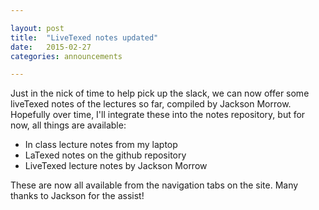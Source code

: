 ```yaml
---

layout: post
title:  "LiveTexed notes updated"
date:   2015-02-27
categories: announcements 

---
```


Just in the nick of time to help pick up the slack, we can now offer some liveTexed notes of the lectures so far, compiled by Jackson Morrow. Hopefully over time, I'll integrate these into the notes repository, but for now, all things are available:

 - In class lecture notes from my laptop
 - LaTexed notes on the github repository
 - LiveTexed lecture notes by Jackson Morrow



These are now all available from the navigation tabs on the site. Many thanks to Jackson for the assist!
